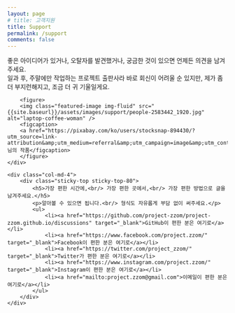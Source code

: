 ```yaml
---
layout: page
# title: 고객지원
title: Support
permalink: /support
comments: false
---
```


<div class="row justify-content-between">
    <div class="col-md-8 pr-5">
         <p class="mb-5">
         좋은 아이디어가 있거나, 오탈자를 발견했거나, 궁금한 것이 있으면 언제든 의견을 남겨주세요.<br/>일과 후, 주말에만 작업하는 프로젝트 출판사라 바로 회신이 어려울 순 있지만, 제가 좀 더 부지런해지고, 조금 더 귀 기울일게요.
         </p>

        <figure>        
        <img class="featured-image img-fluid" src="{{site.baseurl}}/assets/images/support/people-2583442_1920.jpg" alt="laptop-coffee-woman" />
        <figcaption>
        <a href="https://pixabay.com/ko/users/stocksnap-894430/?utm_source=link-attribution&amp;utm_medium=referral&amp;utm_campaign=image&amp;utm_content=2583442">StockSnap</a>님의 작품</figcaption>
        </figure>
    </div>

    <div class="col-md-4">
        <div class="sticky-top sticky-top-80">
            <h5>가장 편한 시간에,<br/> 가장 편한 곳에서,<br/> 가장 편한 방법으로 글을 남겨주세요.</h5>
            <p>알아볼 수 있으면 됩니다.<br/> 형식도 자유롭게 부담 없이 써주세요.</p>
            <ul>
                <li><a href="https://github.com/project-zzom/project-zzom.github.io/discussions" target="_blank">GitHub이 편한 분은 여기로</a></li>
                <li><a href="https://www.facebook.com/project.zzom/" target="_blank">Facebook이 편한 분은 여기로</a></li>
                <li><a href="https://twitter.com/project_zzom/" target="_blank">Twitter가 편한 분은 여기로</a></li>
                <li><a href="https://www.instagram.com/project.zzom/" target="_blank">Instagram이 편한 분은 여기로</a></li>
                <li><a href="mailto:project.zzom@gmail.com">이메일이 편한 분은 여기로</a></li>
            </ul>
        </div>
    </div>
</div>
